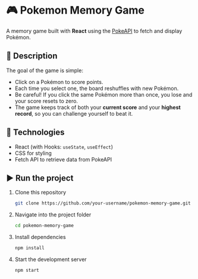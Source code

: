 # 🎮 Pokemon Memory Game

A memory game built with **React** using the [PokeAPI](https://pokeapi.co/) to fetch and display Pokémon.

## 📝 Description

The goal of the game is simple:

* Click on a Pokémon to score points.
* Each time you select one, the board reshuffles with new Pokémon.
* Be careful! If you click the same Pokémon more than once, you lose and your score resets to zero.
* The game keeps track of both your **current score** and your **highest record**, so you can challenge yourself to beat it.

## 🚀 Technologies

* React (with Hooks: `useState`, `useEffect`)
* CSS for styling
* Fetch API to retrieve data from PokeAPI

## ▶️ Run the project

1. Clone this repository

   ```bash
   git clone https://github.com/your-username/pokemon-memory-game.git
   ```
2. Navigate into the project folder

   ```bash
   cd pokemon-memory-game
   ```
3. Install dependencies

   ```bash
   npm install
   ```
4. Start the development server

   ```bash
   npm start
   ```

